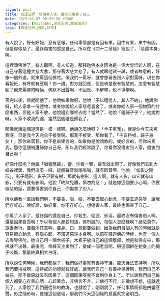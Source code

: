 ```yaml
---
layout: post
title: 寬運法師：想傷害人家，最終也傷害了自己
date: 2023-06-07 00:09:00 +0800
categories: [Amitabha,深信因果,寬運法師]
tags: [寬運法師,因果,持戒]
---
```


有人說了，好有好報，惡有惡報，任何事情都是有因有果，因中有果，果中有因，但是你做惡了，最終傷害的還是自己。所以在《四十二章經》裡說了，「惡還本身」啊。      

這裡頭佛說了，有人聽啊，有人知道，那釋迦佛本身因為是一個大覺悟的人啊，在自己守著這種大慈大悲，那守著大慈大悲了，有人就跟他試一試，或者故意的，好像一個外道，就來罵這個佛陀。像我們一罵呀，就會想著去跟人家對罵呀，現在你看報紙，有呼就有應啊！你一講，對方就回應，但是佛是很有智慧的，怎麼有智慧呢？他來罵佛的時候，佛默不出聲啊，不回應、不解釋，也不爭辯啊。      

罵完以後，佛就問他了，他說如果你呀，他說「子以禮從人，其人不納」，他說你呀，給人家拿一份禮物，或者你說給人家慈悲喜舍了，或者你給人家一個物質的什麼東西，但是人家不收，他說禮到哪裡去呢？當然了，他說「禮歸子乎？」他說對呀，人家不收我的禮，當然這個禮是歸我了。        

那佛就說這個道理是一模一樣啊。他說怎麼說呀？「今子罵我」，就是你今天來罵我呀，但是我今天完全不接受啊。那我不接受，那你看了，「子自持禍，歸子身矣！」那你來罵我，你不是來建言的，如果你是說請教的，或好言的，但你來罵我，那你這個禍還歸你自己呀，所以我們經常說了，你看你沒傷害到人家，傷害到自己啊！        

好像什麼呢？他說「猶響應聲」，響，你看一響，聲音就出現了。好像我們去到大峽谷裡頭，我們這麼一喊，這個聲音就嗡嗡嗡，就有回音啊。他說，「如影之隨形」，影子隨形，影子只要有樹，那就有樹影，這人啊，就有人影，山它就有山影，只要有就有影啊。他說「終無免離，慎勿為惡！」就是你這個要小心啊，你要做惡的話，還要傷害到你自己，你傷害了別人。      

所以佛教一直讓我們啊，不要貪、瞋、癡，不要去起心動念，不要去造惡呀，讓我們存好心、說好話、做好事，你不存好心，想傷害人家，最終也傷害了自己。        

你罵了人家了，最終傷的還是自己。你殺生、偷盜、邪淫，最終沒有傷害別人啊，還是因果自受啊！所以每個人都要知道，佛所說的，每個人怎麼樣啊？諸惡莫作，眾善奉行，要自淨其意啊，要身、口、意都要做到，因為我們每個人有的時候就是容易起心動念，有瞋心起，不知道惡還本身啊。以前在釋迦佛的時候，也有一個人去侮辱佛陀，她自己用一個木板子，木板子放自己的這個腹部，說是和佛有染，那佛就不出聲。最後呢，帝釋天主來到了，變成一個老鼠啊，把這個綁在她身上的繩子咬斷，那最終真相大白呀。      

所以說任何時候，我們都說了，我們做好事就有善神守護，龍天護法支持啊，所以我們要持戒啊，這持戒的功德就有好處，讓我們自己一有善神保護啊，我們自己不做惡，那不做惡就沒有因果了，這個因果呀就不會到你身上了。所以說我們自己每個人都要心存善心啊，心起善念，非佛言不言，非佛行不行，非佛想不想，這就達到了，人家說了我們遵從佛的教誨，也就說了，剛剛說了，任何事情啊都是由響應聲，影之隨形啊，要懂這個道理，那我們今天這個經的意義就完全明白。